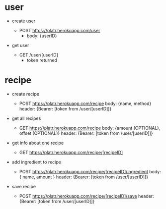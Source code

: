 # user
* create user
	* POST https://platr.herokuapp.com/user
		+ body:
			{userID}		

* get user
	* GET /user/[userID]
		- token returned

		
# recipe
* create recipe 
	* POST https://platr.herokuapp.com/recipe
		body:
			{name, method}
		header:
			{Bearer: [token from /user/[userID]]}
			
* get all recipes
	* GET https://platr.herokuapp.com/recipe
		body:
			{amount (OPTIONAL), offset (OPTIONAL)}
		header:
			{Bearer: [token from /user/[userID]]}
			
* get info about one recipe
	* GET https://platr.herokuapp.com/recipe/[recipeID]

* add ingredient to recipe
	* POST https://platr.herokuapp.com/recipe/[recipeID]/ingredient
		body:
			{ name, amount }
		header:
			{Bearer: [token from /user/[userID]]}

* save recipe
	* POST https://platr.herokuapp.com/recipe/[recipeID]/save
		header:
			{Bearer: [token from /user/[userID]]}
